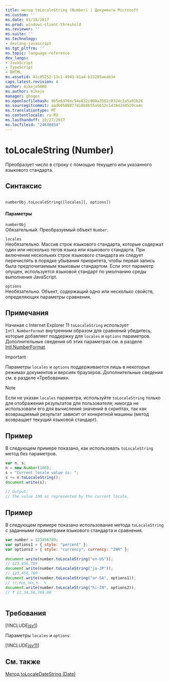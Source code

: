 ```yaml
---
title: метод toLocaleString (Number) | Документы Microsoft
ms.custom: ''
ms.date: 01/18/2017
ms.prod: windows-client-threshold
ms.reviewer: ''
ms.suite: ''
ms.technology:
- devlang-javascript
ms.tgt_pltfrm: ''
ms.topic: language-reference
dev_langs:
- JavaScript
- TypeScript
- DHTML
ms.assetid: 42c05252-13c1-4943-b1a4-b33285aeab3e
caps.latest.revision: 4
author: mikejo5000
ms.author: mikejo
manager: ghogen
ms.openlocfilehash: 9b5e6378ec94e032c908a3502c0324c2a5a91b26
ms.sourcegitcommit: aadb9588877418b8b55a5612c1d3842d4520ca4c
ms.translationtype: MT
ms.contentlocale: ru-RU
ms.lasthandoff: 10/27/2017
ms.locfileid: "24640834"
---
```

# <a name="tolocalestring-number"></a>toLocaleString (Number)
Преобразует число в строку с помощью текущего или указанного языкового стандарта.  
  
## <a name="syntax"></a>Синтаксис  
  
```  
  
numberObj.toLocaleString([locales][, options])   
```  
  
#### <a name="parameters"></a>Параметры  
 `numberObj`  
 Обязательный. Преобразуемый объект `Number`.  
  
 `locales`  
 Необязательно. Массив строк языкового стандарта, которые содержат один или несколько тегов языка или языкового стандарта. При включении нескольких строк языкового стандарта их следует перечислять в порядке убывания приоритета, чтобы первая запись была предпочитаемым языковым стандартом. Если этот параметр опущен, используется языковой стандарт по умолчанию среды выполнения JavaScript.  
  
 `options`  
 Необязательно. Объект, содержащий одно или несколько свойств, определяющих параметры сравнения.  
  
## <a name="remarks"></a>Примечания  
 Начиная с Internet Explorer 11 `toLocaleString` использует `Intl.NumberFormat` внутренним образом для сравнений убедитесь, которые добавляет поддержку для `locales` и `options` параметров. Дополнительные сведения об этих параметрах см. в разделе [Intl.NumberFormat](../../javascript/reference/intl-numberformat-object-javascript.md).  
  
> [!IMPORTANT]
>  Параметры `locales` и `options` поддерживаются лишь в некоторых режимах документов и версиях браузеров. Дополнительные сведения см. в разделе «Требования».  
  
> [!NOTE]
>  Если не указан `locales` параметра, используйте `toLocaleString` только для отображения результатов для пользователя; никогда не использовали его для вычисления значений в скриптах, так как возвращаемый результат зависит от конкретной машины (метод возвращает текущий языковой стандарт).  
  
## <a name="example"></a>Пример  
 В следующем примере показано, как использовать `toLocaleString` метод без параметров.  
  
```JavaScript  
var n, s;  
n = new Number(100);  
s = "Current locale value is: ";  
s += n.toLocaleString();                 
document.write(s);  
  
// Output:  
// The value 100 as represented by the current locale.  
```  
  
## <a name="example"></a>Пример  
 В следующем примере показано использование метода `toLocaleString` с заданными параметрами языкового стандарта и сравнения.  
  
```JavaScript  
var number = 123456789;  
var options1 = { style: "percent" };  
var options2 = { style: "currency", currency: "INR" };  
  
document.write(number.toLocaleString("en-US"));  
// 123,456,789  
document.write(number.toLocaleString("ja-JP"));  
// 123,456,789  
document.write(number.toLocaleString("ar-SA", options1));  
// ١٢,٣٤٥,٦٧٨,٩٠٠ %  
document.write(number.toLocaleString("hi-IN", options2));  
// ₹ 12,34,56,789.00  
  
```  
  
## <a name="requirements"></a>Требования  
 [!INCLUDE[jsv1](../../javascript/misc/includes/jsv1-md.md)]  
  
 Параметры `locales` и `options`:  
  
 [!INCLUDE[jsv11](../../javascript/reference/includes/jsv11-md.md)]  
  
## <a name="see-also"></a>См. также  
 [Метод toLocaleDateString (Date)](../../javascript/reference/tolocaledatestring-method-date-javascript.md)
